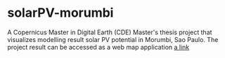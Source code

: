 # solarPV-morumbi

A Copernicus Master in Digital Earth (CDE) Master's thesis project that visualizes modelling result solar PV potential in Morumbi, Sao Paulo.
The project result can be accessed as a web map application [a link](https://github.com/rochanofa/solarPV-morumbi/)
